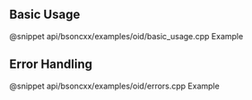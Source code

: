 ## Basic Usage

@snippet api/bsoncxx/examples/oid/basic_usage.cpp Example

## Error Handling

@snippet api/bsoncxx/examples/oid/errors.cpp Example
